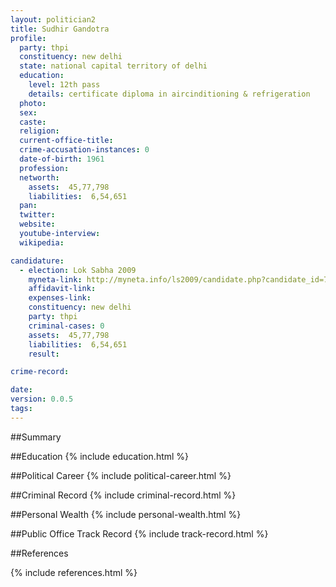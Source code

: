 ```yaml
---
layout: politician2
title: Sudhir Gandotra
profile: 
  party: thpi
  constituency: new delhi
  state: national capital territory of delhi
  education: 
    level: 12th pass
    details: certificate diploma in aircinditioning & refrigeration
  photo: 
  sex: 
  caste: 
  religion: 
  current-office-title: 
  crime-accusation-instances: 0
  date-of-birth: 1961
  profession: 
  networth: 
    assets:  45,77,798
    liabilities:  6,54,651
  pan: 
  twitter: 
  website: 
  youtube-interview: 
  wikipedia: 

candidature: 
  - election: Lok Sabha 2009
    myneta-link: http://myneta.info/ls2009/candidate.php?candidate_id=7676
    affidavit-link: 
    expenses-link: 
    constituency: new delhi 
    party: thpi
    criminal-cases: 0
    assets:  45,77,798
    liabilities:  6,54,651
    result:  

crime-record: 

date: 
version: 0.0.5
tags: 
---
```

##Summary


##Education
{% include education.html %}


##Political Career
{% include political-career.html %}


##Criminal Record
{% include criminal-record.html %}


##Personal Wealth
{% include personal-wealth.html %}


##Public Office Track Record
{% include track-record.html %}


##References


{% include references.html %}